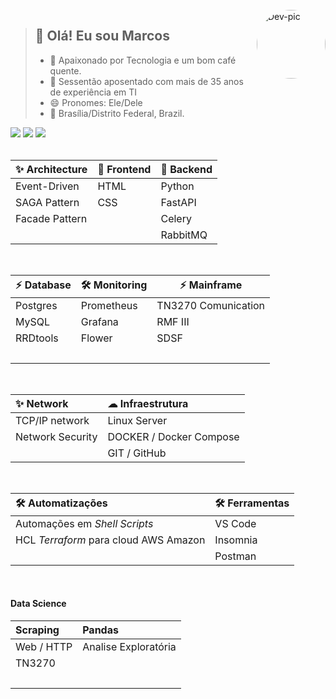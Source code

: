 <!--
<div style="display: inline_block"><br>
  <img align="right" alt="Dev-pic" style="border-radius: 50%; width: auto; height: 110px;" src="https://marquesfernandes.com/wp-content/uploads/2020/08/Servidor-e1597608701874-1536x568.jpg">
</div>
-->

<div style="display: inline_block"><br>
  <img align="right" alt="Dev-pic" style="border-radius: 50%; width: auto; height: 110px;" src="https://marquesfernandes.com/wp-content/uploads/2020/08/Servidor-e1597608701874-1536x568.jpg">
</div>

>## 👋 Olá! Eu sou Marcos
> - 💖 Apaixonado por Tecnologia e um bom café quente.
> - 👀 Sessentão aposentado com mais de 35 anos de experiência em TI
> - 😄 Pronomes: Ele/Dele
> -  📍  Brasília/Distrito Federal, Brazil.

 <!-- 
 Etiquetas para contato
 https://dev.to/envoy_/150-badges-for-github-pnk 
 -->
 <div> 
  <a href = "mailto:marcos.antonio.carvalho@gmail.com"><img src="https://img.shields.io/badge/-Gmail-%23333?style=for-the-badge&logo=gmail&logoColor=white" target="_blank"></a> 
  <a href="https://www.linkedin.com/in/marcos-antonio-carvalho-5673218a" target="_blank"><img src="https://img.shields.io/badge/-LinkedIn-%230077B5?style=for-the-badge&logo=linkedin&logoColor=white" target="_blank"></a> 
  <a href = "https://web.whatsapp.com/+5561981575525"><img src="https://img.shields.io/badge/WhatsApp-25D366?style=for-the-badge&logo=whatsapp&logoColor=white" target="_blank"></a>  
</div>

<br>

| ✨ Architecture  | 🚀 Frontend | 🚀 Backend 
| ---------------- | :----------- | :---------- 
| Event-Driven     | HTML         | Python      
| SAGA Pattern     | CSS          | FastAPI    
| Facade Pattern   |              | Celery              
|                  |              | RabbitMQ    
<br>

| ⚡ Database | 🛠️ Monitoring | ⚡ Mainframe 
| :---------- | :------------- | ------------ 
| Postgres    | Prometheus     | TN3270 Comunication
| MySQL       | Grafana        | RMF III
| RRDtools    | Flower         | SDSF           
|             |                |      
<br>

| ✨ Network      | ☁ Infraestrutura        
| :--------------- | :---------------------- 
| TCP/IP network   |  Linux Server           
| Network Security | DOCKER / Docker Compose 
                   | GIT / GitHub            
<br>

| 🛠️ Automatizações                     | 🛠️ Ferramentas 
| :------------------------------------ | :--------------- 
| Automações em *Shell Scripts*         | VS Code          
| HCL *Terraform* para cloud AWS Amazon | Insomnia         
|                                       | Postman          | 
<br>

#### Data Science
| Scraping   | Pandas
| :--------- | :-----------
| Web / HTTP | Analise Exploratória
| TN3270     | 
|            |


<!--

### 🛠️ Ferramentas

<table>
  <tr>
    <td align="center" width="96">
      <a href="https://git-scm.com/">
        <img src=".github/img/git.svg" width="48" height="48" alt="Git" />
      </a>
      <span>Git</span>
    </td>
    <td align="center" width="96">
      <a href="https://github.com/mathrb22">
        <img src=".github/img/github.jpg" width="48" height="48" alt="GitHub" />
      </a>
      <span>GitHub</span>
    </td>
    <td align="center" width="96">
      <a href="https://code.visualstudio.com/">
        <img src=".github/img/vscode.svg" width="48" height="48" alt="VS Code" />
      </a>
      <span>VSCode</span>
    </td>
    <td align="center" width="96">
      <a href="https://www.postman.com/">
        <img src=".github/img/postman.png" width="48" height="48" alt="Postman" />
      </a>
      <span>Postman</span>
    </td>
    <td align="center" width="96">
      <a href="https://insomnia.rest/">
        <img src=".github/img/insomnia.jpg" width="48" height="48" alt="Insomnia" />
      </a>
      <span>Insomnia</span>
    </td>
  </tr>
</table>
















#### 🚀 Frontend
- HTML 
- CSS

#### 🚀 Backend
- TCL/Expect
- PHP Scripts
- NodeJS

#### ⚡ Database
- MySQL
- RRDtools

#### ☁ Infraestrutura / DevOps
- Servidores Linux  
- Docker containers / Docker Compose
- HCL *Terraform* para AWS Amazon
- Automações em *Shell Scripts*
- Rede TCP/IP - Segurança de rede

-->

<!--
**dev-carvalho/dev-carvalho** is a ✨ _special_ ✨ repository because its `README.md` (this file) appears on your GitHub profile.

Here are some ideas to get you started:

- 🔭 I’m currently working on ...
- 🌱 I’m currently learning ...
- 👯 I’m looking to collaborate on ...
- 🤔 I’m looking for help with ...
- 💬 Ask me about ...
- 📫 How to reach me: ...
- 😄 Pronouns: ...
- ⚡ Fun fact: ...
- 🌱 Estudando NodeJS e MongoDB
-->

